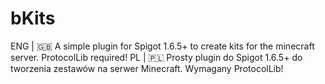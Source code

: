 # bKits
ENG | 🇬🇧 A simple plugin for Spigot 1.6.5+ to create kits for the minecraft server. ProtocolLib required!
PL | 🇵🇱 Prosty plugin do Spigot 1.6.5+ do tworzenia zestawów na serwer Minecraft. Wymagany ProtocolLib!
